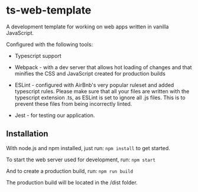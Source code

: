 # ts-web-template

A development template for working on web apps written in vanilla JavaScript.

Configured with the following tools:

- Typescript support

- Webpack - with a dev server that allows hot loading of changes and that minifies the CSS and JavaScript created for production builds

- ESLint - configured with AirBnb's very popular ruleset and added typescript rules. Please make sure that all your files are written with the typescript extension .ts, as ESLint is set to ignore all .js files. This is to prevent these files from being incorrectly linted. 

- Jest - for testing our application.

## Installation
With node.js and npm installed, just run:
`npm install` to get started.

To start the web server used for development, run:
`npm start`

And to create a production build, run:
`npm run build`

The production build will be located in the /dist folder.

